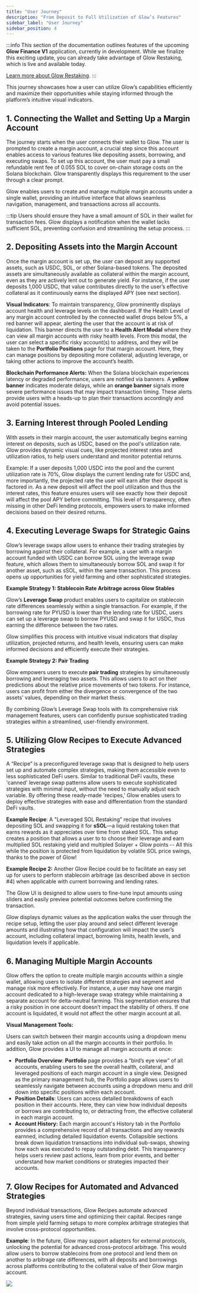 ```yaml
---
title: "User Journey"
description: "From Deposit to Full Utilization of Glow’s Features"
sidebar_label: "User Journey"
sidebar_position: 4
---
```


:::info
This section of the documentation outlines features of the upcoming **Glow Finance V1** application, currently in development. While we finalize this exciting update, you can already take advantage of Glow Restaking, which is live and available today.

[Learn more about Glow Restaking](../02-LRT/overview.md).
:::

This journey showcases how a user can utilize Glow’s capabilities efficiently and maximize their opportunities while staying informed through the platform’s intuitive visual indicators.

## 1. Connecting the Wallet and Setting Up a Margin Account

The journey starts when the user connects their wallet to Glow. The user is prompted to create a margin account, a crucial step since this account enables access to various features like depositing assets, borrowing, and executing swaps. To set up this account, the user must pay a small refundable rent fee of 0.055 SOL to cover on-chain storage costs on the Solana blockchain. Glow transparently displays this requirement to the user through a clear prompt.

Glow enables users to create and manage multiple margin accounts under a single wallet, providing an intuitive interface that allows seamless navigation, management, and transactions across all accounts.

:::tip
Users should ensure they have a small amount of SOL in their wallet for transaction fees. Glow displays a notification when the wallet lacks sufficient SOL, preventing confusion and streamlining the setup process.
:::

## 2. Depositing Assets into the Margin Account

Once the margin account is set up, the user can deposit any supported assets, such as USDC, SOL, or other Solana-based tokens. The deposited assets are simultaneously available as collateral within the margin account, even as they are actively lent out to generate yield. For instance, if the user deposits 1,000 USDC, that value contributes directly to the user’s effective collateral as it continuously earns the displayed APY (see next section).

**Visual Indicators**: To maintain transparency, Glow prominently displays account health and leverage levels on the dashboard. If the Health Level of any margin account controlled by the connected wallet drops below 5%, a red banner will appear, alerting the user that the account is at risk of liquidation. This banner directs the user to a **Health Alert Modal** where they can view all margin accounts with risky health levels. From this modal, the user can select a specific risky account(s) to address, and they will be taken to the **Portfolio Positions** page for that margin account. Here, they can manage positions by depositing more collateral, adjusting leverage, or taking other actions to improve the account’s health.

**Blockchain Performance Alerts:** When the Solana blockchain experiences latency or degraded performance, users are notified via banners. A **yellow banner** indicates moderate delays, while an **orange banner** signals more severe performance issues that may impact transaction timing. These alerts provide users with a heads-up to plan their transactions accordingly and avoid potential issues.

## 3. Earning Interest through Pooled Lending

With assets in their margin account, the user automatically begins earning interest on deposits, such as USDC, based on the pool's utilization rate. Glow provides dynamic visual cues, like projected interest rates and utilization ratios, to help users understand and monitor potential returns.

Example: If a user deposits 1,000 USDC into the pool and the current utilization rate is 70%, Glow displays the current lending rate for USDC and, more importantly, the projected rate the user will earn after their deposit is factored in. As a new deposit will affect the pool utilization and thus the interest rates, this feature ensures users will see exactly how their deposit will affect the pool APY before committing. This level of transparency, often missing in other DeFi lending protocols, empowers users to make informed decisions based on their desired returns.

## 4. Executing Leverage Swaps for Strategic Gains

Glow’s leverage swaps allow users to enhance their trading strategies by borrowing against their collateral. For example, a user with a margin account funded with USDC can borrow SOL using the leverage swap feature, which allows them to simultaneously borrow SOL and swap it for another asset, such as sSOL, within the same transaction. This process opens up opportunities for yield farming and other sophisticated strategies.

**Example Strategy 1: Stablecoin Rate Arbitrage across Glow Stables**

Glow’s **Leverage Swap** product enables users to capitalize on stablecoin rate differences seamlessly within a single transaction. For example, if the borrowing rate for PYUSD is lower than the lending rate for USDC, users can set up a leverage swap to borrow PYUSD and swap it for USDC, thus earning the difference between the two rates.

Glow simplifies this process with intuitive visual indicators that display utilization, projected returns, and health levels, ensuring users can make informed decisions and efficiently execute their strategies.

**Example Strategy 2: Pair Trading**

Glow empowers users to execute **pair trading** strategies by simultaneously borrowing and leveraging two assets. This allows users to act on their predictions about the relative price movements of two tokens. For instance, users can profit from either the divergence or convergence of the two assets’ values, depending on their market thesis.

By combining Glow’s Leverage Swap tools with its comprehensive risk management features, users can confidently pursue sophisticated trading strategies within a streamlined, user-friendly environment.

## 5. Utilizing Glow Recipes to Execute Advanced Strategies

A “Recipe” is a preconfigured leverage swap that is designed to help users set up and automate complex strategies, making them accessible even to less sophisticated DeFi users. Similar to traditional DeFi vaults, these 'canned' leverage swap patterns allow users to execute sophisticated strategies with minimal input, without the need to manually adjust each variable. By offering these ready-made 'recipes,' Glow enables users to deploy effective strategies with ease and differentiation from the standard DeFi vaults.

**Example Recipe**: A "Leveraged SOL Restaking” recipe that involves depositing SOL and swapping it for **sSOL**—a liquid restaking token that earns rewards as it appreciates over time from staked SOL. This setup creates a position that allows a user to to choose their leverage and earn multiplied SOL restaking yield and multipled Solayer + Glow points -- All this while the position is protected from liquidation by volatile SOL price swings, thanks to the power of Glow!

**Example Recipe 2:** Another Glow Recipe could be to facilitate an easy set up for users to perform stablecoin arbitrage (as described above in section #4) when applicable with current borrowing and lending rates.

The Glow UI is designed to allow users to fine-tune input amounts using sliders and easily preview potential outcomes before confirming the transaction.

Glow displays dynamic values as the application walks the user through the recipe setup, letting the user play around and select different leverage amounts and illustrating how that configuration will impact the user’s account, including collateral impact, borrowing limits, health levels, and liquidation levels if applicable.

## 6. Managing Multiple Margin Accounts

Glow offers the option to create multiple margin accounts within a single wallet, allowing users to isolate different strategies and segment and manage risk more effectively. For instance, a user may have one margin account dedicated to a high-leverage swap strategy while maintaining a separate account for delta-neutral farming. This segmentation ensures that a risky position in one account doesn’t impact the stability of others. If one account is liquidated, it would not affect the other margin account at all.

**Visual Management Tools:**

Users can switch between their margin accounts using a dropdown menu and easily take action on all the margin accounts in their portfolio. In addition, Glow provides a UI to manage all margin accounts at once:

- **Portfolio Overview**: **Portfolio** page provides a “bird’s eye view” of all accounts, enabling users to see the overall health, collateral, and leveraged positions of each margin account in a single view. Designed as the primary management hub, the Portfolio page allows users to seamlessly navigate between accounts using a dropdown menu and drill down into specific positions within each account.
- **Position Details**: Users can access detailed breakdowns of each position in their accounts. Here, they can view how individual deposits or borrows are contributing to, or detracting from, the effective collateral in each margin account.
- **Account History:** Each margin account's History tab in the Portfolio provides a comprehensive record of all transactions and any rewards earnned, including detailed liquidation events. Collapsible sections break down liquidation transactions into individual sub-swaps, showing how each was executed to repay outstanding debt. This transparency helps users review past actions, learn from prior events, and better understand how market conditions or strategies impacted their accounts.

## 7. Glow Recipes for Automated and Advanced Strategies

Beyond individual transactions, Glow Recipes automate advanced strategies, saving users time and optimizing their capital. Recipes range from simple yield farming setups to more complex arbitrage strategies that involve cross-protocol opportunities.

**Example**: In the future, Glow may support adapters for external protocols, unlocking the potential for advanced cross-protocol arbitrage. This would allow users to borrow stablecoins from one protocol and lend them on another to arbitrage rate differences, with all deposits and borrowings across platforms contributing to the collateral value of their Glow margin account.

![](/img/user.png)
